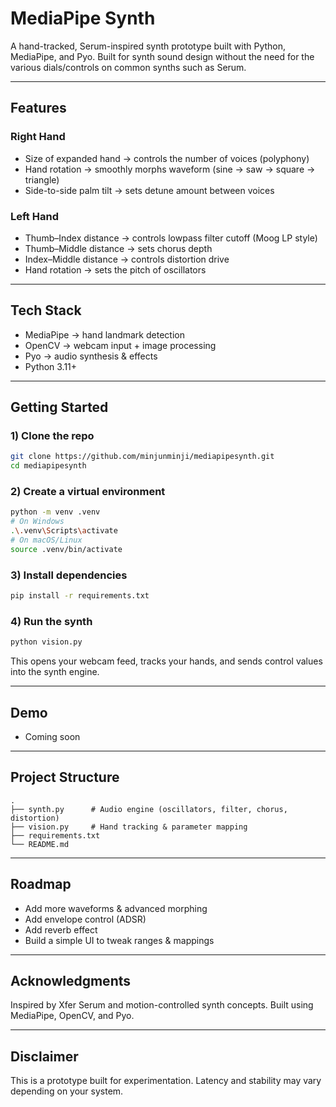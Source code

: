# MediaPipe Synth

A hand-tracked, Serum-inspired synth prototype built with Python, MediaPipe, and Pyo.
Built for synth sound design without the need for the various dials/controls on common synths such as Serum.

---

## Features

### Right Hand
- Size of expanded hand → controls the number of voices (polyphony)
- Hand rotation → smoothly morphs waveform (sine → saw → square → triangle)
- Side-to-side palm tilt → sets detune amount between voices

### Left Hand
- Thumb–Index distance → controls lowpass filter cutoff (Moog LP style)
- Thumb–Middle distance → sets chorus depth
- Index–Middle distance → controls distortion drive
- Hand rotation → sets the pitch of oscillators

---

## Tech Stack
- MediaPipe → hand landmark detection
- OpenCV → webcam input + image processing
- Pyo → audio synthesis & effects
- Python 3.11+

---

## Getting Started

### 1) Clone the repo
```bash
git clone https://github.com/minjunminji/mediapipesynth.git
cd mediapipesynth
```

### 2) Create a virtual environment
```bash
python -m venv .venv
# On Windows
.\.venv\Scripts\activate
# On macOS/Linux
source .venv/bin/activate
```

### 3) Install dependencies
```bash
pip install -r requirements.txt
```

### 4) Run the synth
```bash
python vision.py
```
This opens your webcam feed, tracks your hands, and sends control values into the synth engine.

---

## Demo
- Coming soon

---

## Project Structure
```
.
├── synth.py      # Audio engine (oscillators, filter, chorus, distortion)
├── vision.py     # Hand tracking & parameter mapping
├── requirements.txt
└── README.md
```

---

## Roadmap
- Add more waveforms & advanced morphing
- Add envelope control (ADSR)
- Add reverb effect
- Build a simple UI to tweak ranges & mappings

---

## Acknowledgments
Inspired by Xfer Serum and motion-controlled synth concepts.
Built using MediaPipe, OpenCV, and Pyo.

---

## Disclaimer
This is a prototype built for experimentation. Latency and stability may vary depending on your system.

